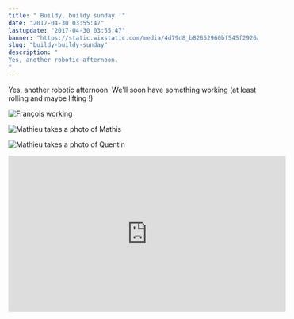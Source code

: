 ```yaml
---
title: " Buildy, buildy sunday !"
date: "2017-04-30 03:55:47"
lastupdate: "2017-04-30 03:55:47"
banner: "https://static.wixstatic.com/media/4d79d8_b82652960bf545f2926a9345c9f65069~mv2_d_4272_2848_s_4_2.jpg/v1/fill/w_804,h_536,al_c,q_90,usm_0.66_1.00_0.01/4d79d8_b82652960bf545f2926a9345c9f65069~mv2_d_4272_2848_s_4_2.jpg"
slug: "buildy-buildy-sunday"
description: " 
Yes, another robotic afternoon.
"
---
```

Yes, another robotic afternoon.
We'll soon have something working (at least rolling and maybe lifting !)

![François working](/proxyPhotos?code=/blog/bob-ross/5bf19943784df.jpg "François working")

![Mathieu takes a photo of Mathis](/proxyPhotos?code=/blog/bob-ross/5bf1988c4ea27.jpg "Mathieu takes a photo of Mathis")

![Mathieu takes a photo of Quentin](/proxyPhotos?code=/blog/bob-ross/5bf19914b1400.jpg "Mathieu takes a photo of Quentin")

<iframe width="560" height="315" src="https://www.youtube-nocookie.com/embed/8R3owSsPnFc" frameborder="0" allow="accelerometer; autoplay; encrypted-media; gyroscope; picture-in-picture" allowfullscreen></iframe>
    